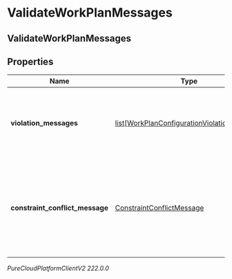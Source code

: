 # ValidateWorkPlanMessages

## ValidateWorkPlanMessages

## Properties

|Name | Type | Description | Notes|
|------------ | ------------- | ------------- | -------------|
| **violation_messages** | [list[WorkPlanConfigurationViolationMessage]](WorkPlanConfigurationViolationMessage) | Messages for work plan violating some rules such as no shifts in a work plan | [optional] |
| **constraint_conflict_message** | [ConstraintConflictMessage](ConstraintConflictMessage) | This field is not null when there is a set of work plan constraints that conflict thus agent schedules cannot be generated | [optional] |



_PureCloudPlatformClientV2 222.0.0_
